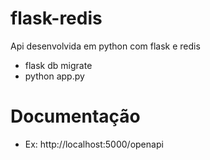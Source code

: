 # flask-redis
Api desenvolvida em python com flask e redis
- flask db migrate
- python app.py

# Documentação 
- Ex: http://localhost:5000/openapi
